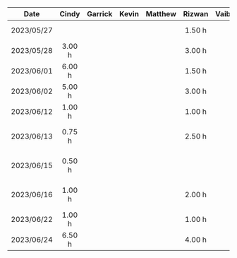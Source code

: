 |    Date    | Cindy  | Garrick | Kevin | Matthew | Rizwan | Vaibhav |           Task            |
| :--------: | :----: | :-----: | :---: | :-----: | :----: | :------ | :-----------------------: |
| 2023/05/27 |        |         |       |         | 1.50 h |         |    Brainstorming Ideas    |
| 2023/05/28 | 3.00 h |         |       |         | 3.00 h |         |     Demo Presentation     |
| 2023/06/01 | 6.00 h |         |       |         | 1.50 h |         |   D1: Project Proposal    |
| 2023/06/02 | 5.00 h |         |       |         | 3.00 h |         |   D1: Project Proposal    |
| 2023/06/12 | 1.00 h |         |       |         | 1.00 h |         |   Architectural Diagram   |
| 2023/06/13 | 0.75 h |         |       |         | 2.50 h |         | D2: Buddy Team Evaluation |
| 2023/06/15 | 0.50 h |         |       |         |        |         | D2: Buddy Team Evaluation |
| 2023/06/16 | 1.00 h |         |       |         | 2.00 h |         | D2: Buddy Team Evaluation |
| 2023/06/22 | 1.00 h |         |       |         | 1.00 h |         | D3: Prototype Demo (Plan) |
| 2023/06/24 | 6.50 h |         |       |         | 4.00 h |         |    D3: Prototype Demo     |
